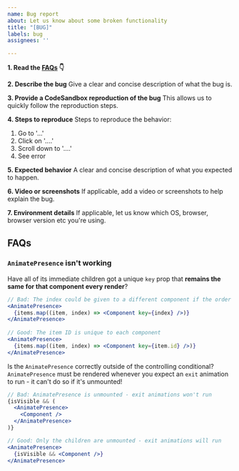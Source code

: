 ```yaml
---
name: Bug report
about: Let us know about some broken functionality
title: "[BUG]"
labels: bug
assignees: ''

---
```


**1. Read the [FAQs](#faqs) 👇**

**2. Describe the bug**
Give a clear and concise description of what the bug is.

**3. Provide a CodeSandbox reproduction of the bug**
This allows us to quickly follow the reproduction steps.

**4. Steps to reproduce**
Steps to reproduce the behavior:
1. Go to '...'
2. Click on '....'
3. Scroll down to '....'
4. See error

**5. Expected behavior**
A clear and concise description of what you expected to happen.

**6. Video or screenshots**
If applicable, add a video or screenshots to help explain the bug.

**7. Environment details**
If applicable, let us know which OS, browser, browser version etc you're using.

## FAQs

### `AnimatePresence` isn't working

Have all of its immediate children got a unique `key` prop that **remains the same for that component every render**?

```jsx
// Bad: The index could be given to a different component if the order of items changes
<AnimatePresence>
  {items.map((item, index) => <Component key={index} />)}
</AnimatePresence>
 
// Good: The item ID is unique to each component
<AnimatePresence>
  {items.map((item, index) => <Component key={item.id} />)}
</AnimatePresence>
```

Is the `AnimatePresence` correctly outside of the controlling conditional? `AnimatePresence` must be rendered whenever you expect an `exit` animation to run - it can't do so if it's unmounted!

```jsx
// Bad: AnimatePresence is unmounted - exit animations won't run
{isVisible && (
  <AnimatePresence>
    <Component />
  </AnimatePresence>
)}

// Good: Only the children are unmounted - exit animations will run
<AnimatePresence>
  {isVisible && <Component />}
</AnimatePresence>
```

